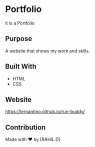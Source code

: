 # Portfolio
it is a Portfolio

## Purpose
A website that shows my work and skills.

## Built With
* HTML
* CSS

## Website
https://lernantino.github.io/run-buddy/

## Contribution
Made with ❤️ by [RAHIL.D]